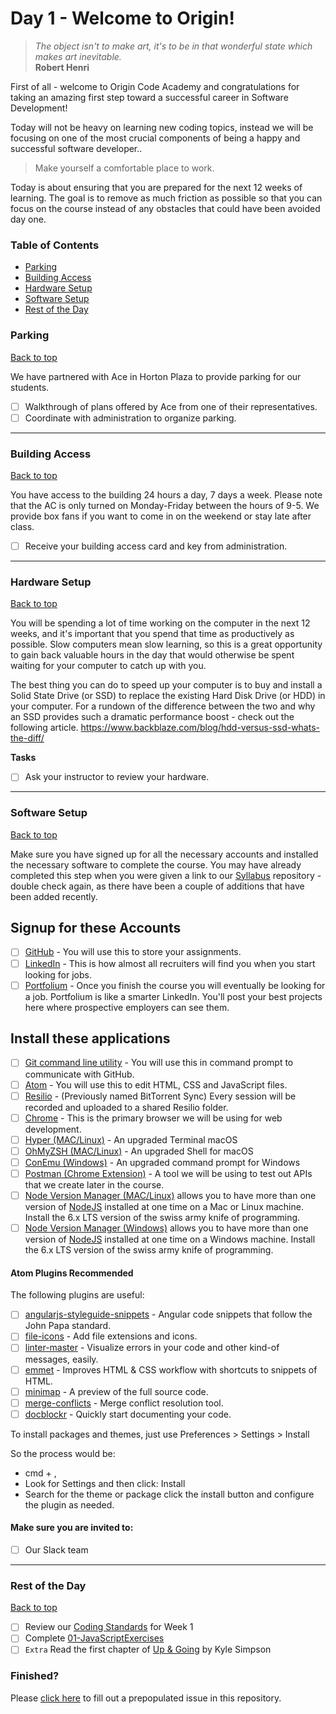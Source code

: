 # Day 1 - Welcome to Origin!

> *The object isn't to make art, it's to be in that wonderful state which makes art inevitable.*<br />
> **Robert Henri**

First of all - welcome to Origin Code Academy and congratulations for taking an amazing first step toward a successful career in Software Development!

Today will not be heavy on learning new coding topics, instead we will be focusing on one of the most crucial components of being a happy and successful software developer..

> Make yourself a comfortable place to work.

Today is about ensuring that you are prepared for the next 12 weeks of learning. The goal is to remove as much friction as possible so that you can focus on the course instead of any obstacles that could have been avoided day one.

### Table of Contents

- [Parking](#parking)
- [Building Access](#building-access)
- [Hardware Setup](#hardware-setup)
- [Software Setup](#software-setup)
- [Rest of the Day](#rest-of-the-day)

### Parking
[Back to top](#table-of-contents)

We have partnered with Ace in Horton Plaza to provide parking for our students.

- [ ] Walkthrough of plans offered by Ace from one of their representatives.
- [ ] Coordinate with administration to organize parking.

<hr />

### Building Access
[Back to top](#table-of-contents)

You have access to the building 24 hours a day, 7 days a week. Please note that the AC is only turned on Monday-Friday between the hours of 9-5. We provide box fans if you want to come in on the weekend or stay late after class.

- [ ] Receive your building access card and key from administration.

<hr />

### Hardware Setup
[Back to top](#table-of-contents)

You will be spending a lot of time working on the computer in the next 12 weeks, and it's important that you spend that time as productively as possible. Slow computers mean slow learning, so this is a great opportunity to gain back valuable hours in the day that would otherwise be spent waiting for your computer to catch up with you.

The best thing you can do to speed up your computer is to buy and install a Solid State Drive (or SSD) to replace the existing Hard Disk Drive (or HDD) in your computer. For a rundown of the difference between the two and why an SSD provides such a dramatic performance boost - check out the following article. https://www.backblaze.com/blog/hdd-versus-ssd-whats-the-diff/

**Tasks**

- [ ] Ask your instructor to review your hardware.

<hr />

### Software Setup
[Back to top](#table-of-contents)

Make sure you have signed up for all the necessary accounts and installed the necessary software to complete the course. You may have already completed this step when you were given a link to our [Syllabus](https://github.com/origincodeacademy/syllabus) repository - double check again, as there have been a couple of additions that have been added recently.

## Signup for these Accounts
* [ ] [GitHub](https://www.github.com) - You will use this to store your assignments.
* [ ] [LinkedIn](https://www.linkedin.com) - This is how almost all recruiters will find you when you start looking for jobs.
* [ ] [Portfolium](https://www.portfolium.com) - Once you finish the course you will eventually be looking for a job. Portfolium is like a smarter LinkedIn. You'll post your best projects here where prospective employers can see them.

## Install these applications
* [ ] [Git command line utility](https://www.git-scm.com) - You will use this in command prompt to communicate with GitHub.
* [ ] [Atom](https://atom.io/) - You will use this to edit HTML, CSS and JavaScript files.
* [ ] [Resilio](https://www.getsync.com/) - (Previously named BitTorrent Sync) Every session will be recorded and uploaded to a shared Resilio folder.
* [ ] [Chrome](https://www.google.com/chrome/) - This is the primary browser we will be using for web development.
* [ ] [Hyper (MAC/Linux)](https://hyper.is/) - An upgraded Terminal macOS
* [ ] [OhMyZSH (MAC/Linux)](http://ohmyz.sh/) - An upgraded Shell for macOS
* [ ] [ConEmu (Windows)](https://conemu.github.io/) - An upgraded command prompt for Windows
* [ ] [Postman (Chrome Extension)](https://www.getpostman.com/) - A tool we will be using to test out APIs that we create later in the course.
* [ ] [Node Version Manager (MAC/Linux)](https://github.com/creationix/nvm#install-script) allows you to have more than one version of [NodeJS](https://www.nodejs.org/) installed at one time on a Mac or Linux machine.  Install the 6.x LTS version of the swiss army knife of programming.
* [ ] [Node Version Manager (Windows)](https://github.com/coreybutler/nvm-windows) allows you to have more than one version of [NodeJS](https://www.nodejs.org/) installed at one time on a Windows machine.  Install the 6.x LTS version of the swiss army knife of programming.

#### Atom Plugins Recommended
The following plugins are useful:
* [ ] [angularjs-styleguide-snippets](https://atom.io/packages/angularjs-styleguide-snippets) - Angular code snippets that follow the John Papa standard.
* [ ] [file-icons](https://atom.io/packages/file-icons) - Add file extensions and icons.
* [ ] [linter-master](https://atom.io/packages/linter) - Visualize errors in your code and other kind-of messages, easily.
* [ ] [emmet](https://atom.io/packages/emmet) - Improves HTML & CSS workflow with shortcuts to snippets of HTML.
* [ ] [minimap](https://atom.io/packages/minimap) - A preview of the full source code.
* [ ] [merge-conflicts](https://atom.io/packages/merge-conflicts) - Merge conflict resolution tool.
* [ ] [docblockr](https://atom.io/packages/docblockr) - Quickly start documenting your code.

To install packages and themes, just use Preferences > Settings > Install

So the process would be:

* cmd + ,
* Look for Settings and then click: Install
* Search for the theme or package click the install button and configure the plugin as needed.

#### Make sure you are invited to:
* [ ] Our Slack team

<hr />

### Rest of the Day
[Back to top](#table-of-contents)

- [ ] Review our [Coding Standards](https://github.com/OriginCodeAcademy/Syllabus/blob/master/Best%20Practices/Coding%20Standards/Frontend/Front-end%20Coding%20Standards.md) for Week 1
- [ ] Complete [01-JavaScriptExercises](https://github.com/OriginCodeAcademy/Cohort7/blob/master/Projects/Week%2001/01-JavaScriptExercises/README.md)
- [ ] `Extra` Read the first chapter of [Up & Going](https://github.com/getify/You-Dont-Know-JS/blob/master/up%20&%20going/README.md#you-dont-know-js-up--going) by Kyle Simpson

### Finished?

Please [click here](https://www.github.com/OriginCodeAcademy/Cohort7/issues/new?title=00-MakeYourselfAComfortablePlaceToWork&body=1.%20What%20did%20you%20accomplish%20in%20this%20assignment%3F%0A%0A2.%20What%20outstanding%20tasks%20(if%20any)%20have%20you%20yet%20to%20accomplish%3F) to fill out a prepopulated issue in this repository.

